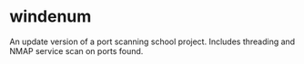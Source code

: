 # windenum
An update version of a port scanning school project. Includes threading and NMAP service scan on ports found.
